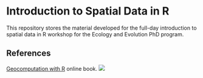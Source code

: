 # Introduction to Spatial Data in R

This repository stores the material developed for the full-day introduction to spatial data in R workshop for the Ecology and Evolution PhD program.


## References

[Geocomputation with R](https://geocompr.robinlovelace.net/) online book.
![](https://github.com/rvalavi/EE_Intro_Spatial_Workshop/tree/master/images/geocompr.png)
